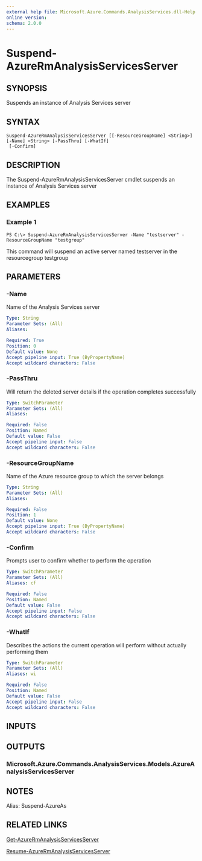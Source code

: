 ```yaml
---
external help file: Microsoft.Azure.Commands.AnalysisServices.dll-Help.xml
online version: 
schema: 2.0.0
---
```


# Suspend-AzureRmAnalysisServicesServer

## SYNOPSIS
Suspends an instance of Analysis Services server

## SYNTAX

```
Suspend-AzureRmAnalysisServicesServer [[-ResourceGroupName] <String>] [-Name] <String> [-PassThru] [-WhatIf]
 [-Confirm]
```

## DESCRIPTION
The Suspend-AzureRmAnalysisServicesServer cmdlet suspends an instance of Analysis Services server

## EXAMPLES

### Example 1
```
PS C:\> Suspend-AzureRmAnalysisServicesServer -Name "testserver" -ResourceGroupName "testgroup"
```

This command will suspend an active server named testserver in the resourcegroup testgroup

## PARAMETERS

### -Name
Name of the Analysis Services server

```yaml
Type: String
Parameter Sets: (All)
Aliases: 

Required: True
Position: 0
Default value: None
Accept pipeline input: True (ByPropertyName)
Accept wildcard characters: False
```

### -PassThru
Will return the deleted server details if the operation completes successfully

```yaml
Type: SwitchParameter
Parameter Sets: (All)
Aliases: 

Required: False
Position: Named
Default value: False
Accept pipeline input: False
Accept wildcard characters: False
```

### -ResourceGroupName
Name of the Azure resource group to which the server belongs

```yaml
Type: String
Parameter Sets: (All)
Aliases: 

Required: False
Position: 1
Default value: None
Accept pipeline input: True (ByPropertyName)
Accept wildcard characters: False
```

### -Confirm
Prompts user to confirm whether to perform the operation

```yaml
Type: SwitchParameter
Parameter Sets: (All)
Aliases: cf

Required: False
Position: Named
Default value: False
Accept pipeline input: False
Accept wildcard characters: False
```

### -WhatIf
Describes the actions the current operation will perform without actually performing them

```yaml
Type: SwitchParameter
Parameter Sets: (All)
Aliases: wi

Required: False
Position: Named
Default value: False
Accept pipeline input: False
Accept wildcard characters: False
```

## INPUTS

## OUTPUTS

### Microsoft.Azure.Commands.AnalysisServices.Models.AzureAnalysisServicesServer

## NOTES
Alias: Suspend-AzureAs

## RELATED LINKS

[Get-AzureRmAnalysisServicesServer]()

[Resume-AzureRmAnalysisServicesServer]()

